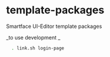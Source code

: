 # template-packages
Smartface UI-Editor template packages

_to use development _
```sh
  . link.sh login-page
```
